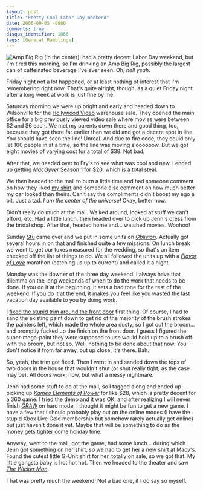 ```yaml
---
layout: post
title: "Pretty Cool Labor Day Weekend"
date: 2006-09-05 -0800
comments: true
disqus_identifier: 1066
tags: [General Ramblings]
---
```

![Amp Big Rig (in the
center)](https://hyqi8g.dm2302.livefilestore.com/y2pYzv2AfRcKn754Xs6UIYnAfrWd5N05YbZWHt2fQ8WxB8GMDNnj3GY5ZMCRMqtEV53oJAvN85mpSc2TNBW9IG0oNiateE_8hrGDi_hDMWuBCs/20060905amp.gif?psid=1)I
had a pretty decent Labor Day weekend, but I'm tired this morning, so
I'm drinking an Amp Big Rig, possibly the largest can of caffeinated
beverage I've ever seen. Oh, *hell yeah*.

 Friday night not a lot happened, or at least nothing of interest that
I'm remembering right now. That's quite alright, though, as a quiet
Friday night after a long week at work is just fine by me.

 Saturday morning we were up bright and early and headed down to
Wilsonville for the [Hollywood Video](http://www.hollywoodvideo.com/)
warehouse sale. They opened the main office for a big previously viewed
video sale where movies were between $2 and $6 each. We met my parents
down there and good thing, too, because they got there far earlier than
we did and got a decent spot in line. You should have seen the line!
Unreal. And due to fire code, they could only let 100 people in at a
time, so the line was moving sloooooow. But we got eight movies of
varying cost for a total of $38. Not bad.

 After that, we headed over to Fry's to see what was cool and new. I
ended up getting [*MacGyver* Season
1](http://www.amazon.com/exec/obidos/ASIN/B0006IUDXA/mhsvortex) for
$20, which is a total steal.

 We then headed to the mall to burn a little time and had someone
comment on how they liked [my
shirt](http://www.thinkgeek.com/pvp/swag/77da/) and someone else comment
on how much better my car looked than theirs. Can't say the compliments
didn't boost my ego a bit. Just a tad. *I am the center of the
universe!* Okay, better now.

 Didn't really do much at the mall. Walked around, looked at stuff we
can't afford, etc. Had a little lunch, then headed over to pick up
Jenn's dress from the bridal shop. After that, headed home and...
watched movies. Woohoo!

 Sunday [Stu](http://www.stuartthompson.net) came over and we put in
some units on
[*Oblivion*](http://www.amazon.com/exec/obidos/ASIN/B000BI3QK2/mhsvortex).
Actually got several hours in on that and finished quite a few missions.
On lunch break we went to get our tuxes measured for the wedding, so
that's an item checked off the list of things to do. We all followed the
units up with a [*Flavor of
Love*](http://www.vh1.com/shows/dyn/flavor_of_love/series.jhtml)
marathon (catching us up to current) and called it a night.

 Monday was the downer of the three day weekend. I always have that
dilemma on the long weekends of when to do the work that needs to be
done. If you do it at the beginning, it sets a bad tone for the rest of
the weekend. If you do it at the end, it makes you feel like you wasted
the last vacation day available to you by doing work.

 I [fixed the stupid trim around the front
door](/archive/2006/08/23/fed-up-with-painting.aspx) first thing. Of
course, I had to sand the existing paint down to get rid of the majority
of the brush strokes the painters left, which made the whole area dusty,
so I got out the broom... and promptly fucked up the finish on the front
door. I guess I figured the super-mega-paint they were supposed to use
would hold up to a brush off with the broom, but not so. Well, nothing
to be done about that now. You don't notice it from far away, but up
close, it's there. Bah.

 So, yeah, the trim got fixed. Then I went in and sanded down the tops
of two doors in the house that wouldn't shut (or shut really tight, as
the case may be). All doors work, now, but what a messy nightmare.

 Jenn had some stuff to do at the mall, so I tagged along and ended up
picking up [*Kameo Elements of
Power*](http://www.amazon.com/exec/obidos/ASIN/B000B6ML0A/mhsvortex) for
like $28, which is pretty decent for a 360 game. I tried the demo and
it was OK, and after realizing I will never finish
[*GRAW*](http://www.amazon.com/exec/obidos/ASIN/B000A0EFJW/mhsvortex) on
hard mode, I thought it might be fun to get a new game. I have a few
that I should probably play out on the online modes (I have the stupid
Xbox Live Gold membership but somehow rarely actually get online) but
just haven't done it yet. Maybe that will be something to do as the
money gets tighter come holiday time.

 Anyway, went to the mall, got the game, had some lunch... during which
Jenn got something on her shirt, so we had to get her a new shirt at
Macy's. Found the cutest little G-Unit shirt for her, totally on sale,
so we got that. My little gangsta baby is hot hot hot. Then we headed to
the theater and saw [*The Wicker
Man*](/archive/2006/09/05/the-wicker-man.aspx).

 That was pretty much the weekend. Not a bad one, if I do say so
myself.
